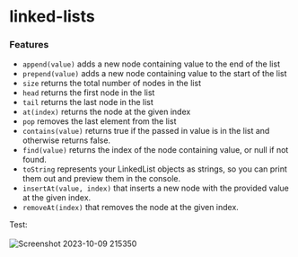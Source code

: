 # linked-lists

### Features

- `append(value)`   adds a new node containing value to the end of the list
- `prepend(value)`   adds a new node containing value to the start of the list
- `size`   returns the total number of nodes in the list
- `head`   returns the first node in the list
- `tail`   returns the last node in the list
- `at(index)`   returns the node at the given index
- `pop`   removes the last element from the list
- `contains(value)`   returns true if the passed in value is in the list and otherwise returns false.
- `find(value)`   returns the index of the node containing value, or null if not found.
- `toString`   represents your LinkedList objects as strings, so you can print them out and preview them in the console.
- `insertAt(value, index)`   that inserts a new node with the provided value at the given index.
- `removeAt(index)`   that removes the node at the given index.
  
Test:
<br>
<br>
![Screenshot 2023-10-09 215350](https://github.com/GrandeMan/linked-lists/assets/114616062/8feb8e89-2596-422d-9c79-c688b8e786aa)
